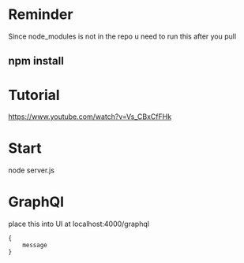 # Reminder

Since node_modules is not in the repo u need to run this after you pull

## npm install

# Tutorial

https://www.youtube.com/watch?v=Vs_CBxCfFHk

# Start

node server.js

# GraphQl

place this into UI at localhost:4000/graphql

    {
        message
    }
